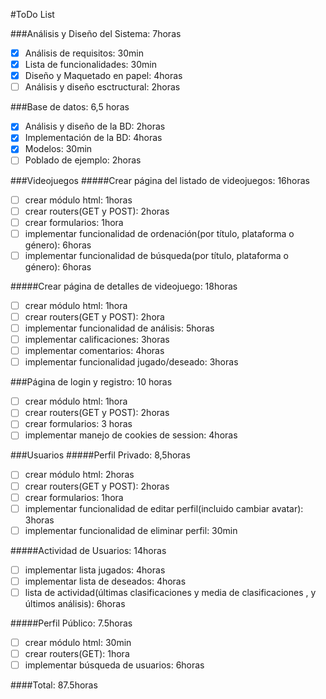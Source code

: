#ToDo List

###Análisis y Diseño del Sistema: 7horas
* [x] Análisis de requisitos: 30min
* [x] Lista de funcionalidades: 30min
* [x] Diseño y Maquetado en papel: 4horas
* [ ] Análisis y diseño esctructural: 2horas

###Base de datos: 6,5 horas
* [x] Análisis y diseño de la BD: 2horas
* [x] Implementación de la BD: 4horas
* [x] Modelos:  30min
* [ ] Poblado de ejemplo: 2horas

###Videojuegos
#####Crear página del listado de videojuegos: 16horas
* [ ] crear módulo html: 1horas
* [ ] crear routers(GET y POST): 2horas
* [ ] crear formularios: 1hora
* [ ] implementar funcionalidad de ordenación(por título, plataforma o género): 6horas
* [ ] implementar funcionalidad de búsqueda(por título, plataforma o género): 6horas

#####Crear página de detalles de videojuego: 18horas
* [ ] crear módulo html: 1hora
* [ ] crear routers(GET y POST): 2hora 
* [ ] implementar funcionalidad de análisis: 5horas
* [ ] implementar calificaciones: 3horas
* [ ] implementar comentarios: 4horas
* [ ] implementar funcionalidad jugado/deseado: 3horas

###Página de login y registro: 10 horas
* [ ] crear módulo html: 1hora
* [ ] crear routers(GET y POST): 2horas
* [ ] crear formularios: 3 horas
* [ ] implementar manejo de cookies de session: 4horas

###Usuarios
#####Perfil Privado: 8,5horas
* [ ] crear módulo html: 2horas
* [ ] crear routers(GET y POST): 2horas
* [ ] crear formularios: 1hora
* [ ] implementar funcionalidad de editar perfil(incluido cambiar avatar): 3horas
* [ ] implementar funcionalidad de eliminar perfil: 30min

#####Actividad de Usuarios: 14horas
* [ ] implementar lista jugados: 4horas
* [ ] implementar lista de deseados: 4horas
* [ ] lista de actividad(últimas clasificaciones y media de clasificaciones , y últimos análisis): 6horas

#####Perfil Público: 7.5horas
* [ ] crear módulo html: 30min
* [ ] crear routers(GET): 1hora
* [ ] implementar búsqueda de usuarios: 6horas

####Total: 87.5horas